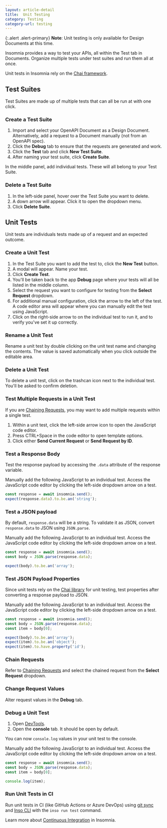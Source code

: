 ```yaml
---
layout: article-detail
title:  Unit Testing
category: Testing
category-url: testing
---
```


{:.alert .alert-primary}
**Note**: Unit testing is only available for Design Documents at this time.

Insomnia provides a way to test your APIs, all within the Test tab in Documents. Organize multiple tests under test suites and run them all at once.

Unit tests in Insomnia rely on the [Chai framework](https://www.chaijs.com/api/bdd/).

## Test Suites

Test Suites are made up of multiple tests that can all be run at with one click.

### Create a Test Suite

1. Import and select your OpenAPI Document as a Design Document. Alternatively, add a request to a Document manually (not from an OpenAPI spec).
1. Click the **Debug** tab to ensure that the requests are generated and work.
1. Click the **Test** tab and click **New Test Suite**.
1. After naming your test suite, click **Create Suite**.

In the middle panel, add individual tests. These will all belong to your Test Suite.

### Delete a Test Suite

1. In the left-side panel, hover over the Test Suite you want to delete.
1. A down arrow will appear. Click it to open the dropdown menu.
1. Click **Delete Suite**.

## Unit Tests

Unit tests are individuals tests made up of a request and an expected outcome.

### Create a Unit Test

1. In the Test Suite you want to add the test to, click the **New Test** button.
1. A modal will appear. Name your test.
1. Click **Create Test**.
1. You'll be taken back to the app **Debug** page where your tests will all be listed in the middle column.
1. Select the request you want to configure for testing from the **Select Request** dropdown.
1. For additional manual configuration, click the arrow to the left of the test. A code editor area will appear where you can manually edit the test using JavaScript.
1. Click on the right-side arrow to on the individual test to run it, and to verify you've set it up correctly.

### Rename a Unit Test

Rename a unit test by double clicking on the unit test name and changing the contents. The value is saved automatically when you click outside the editable area.

### Delete a Unit Test

To delete a unit test, click on the trashcan icon next to the individual test. You'll be asked to confirm deletion.

### Test Multiple Requests in a Unit Test

If you are [Chaining Requests](/insomnia/chaining-requests), you may want to add multiple requests within a single test.

1. Within a unit test, click the left-side arrow icon to open the JavaScript code editor.
1. Press CTRL+Space in the code editor to open template options.
1. Click either **Send Current Request** or **Send Request by ID**.

### Test a Response Body

Test the response payload by accessing the `.data` attribute of the response variable.

Manually add the following JavaScript to an individual test. Access the JavaScript code editor by clicking the left-side dropdown arrow on a test.

```ts
const response = await insomnia.send();
expect(response.data).to.be.an('string');
```

### Test a JSON payload

By default, `response.data` will be a string. To validate it as JSON, convert `response.data` to JSON using `JSON.parse`.

Manually add the following JavaScript to an individual test. Access the JavaScript code editor by clicking the left-side dropdown arrow on a test.

```ts
const response = await insomnia.send();
const body = JSON.parse(response.data);

expect(body).to.be.an('array');
```

### Test JSON Payload Properties

Since unit tests rely on the [Chai library](https://www.chaijs.com/api/bdd/) for unit testing, test properties after converting a response payload to JSON.

Manually add the following JavaScript to an individual test. Access the JavaScript code editor by clicking the left-side dropdown arrow on a test.

```ts
const response = await insomnia.send();
const body = JSON.parse(response.data);
const item = body[0];

expect(body).to.be.an('array');
expect(item).to.be.an('object');
expect(item).to.have.property('id');
```

### Chain Requests

Refer to [Chaining Requests](/insomnia/chaining-requests) and select the chained request from the **Select Request** dropdown.

### Change Request Values

Alter request values in the **Debug** tab.

### Debug a Unit Test

1. Open [DevTools](/insomnia/introduction-to-plugins#debug-in-the-insomnia-app).
1. Open the **console** tab. It should be open by default.

You can now `console.log` values in your unit test to the console.

Manually add the following JavaScript to an individual test. Access the JavaScript code editor by clicking the left-side dropdown arrow on a test.

```ts
const response = await insomnia.send();
const body = JSON.parse(response.data);
const item = body[0];

console.log(item);
```

### Run Unit Tests in CI

Run unit tests in CI (like GitHub Actions or Azure DevOps) using [git sync](/insomnia/git-sync) and [Inso CLI](/inso-cli/cli-command-reference/inso-run-test) with the `inso run test` command.

Learn more about [Continuous Integration](/inso-cli/continuous-integration/) in Insomnia.

